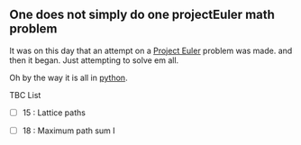 ## One does not simply do one projectEuler math problem

It was on this day that an attempt on a [Project Euler] problem was made. and then it began. Just attempting to solve em all.

Oh by the way it is all in [python].

TBC List

- [ ] 15 : Lattice paths
- [ ] 18 : Maximum path sum I


[python]: <https://www.python.org/>
[Project Euler]: <https://projecteuler.net/>
